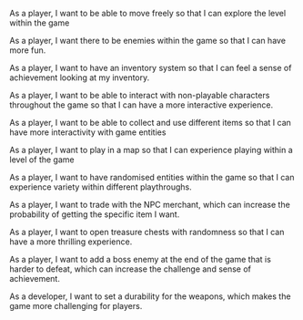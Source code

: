 As a player, I want to be able to move freely so that I can explore the level within the game

As a player, I want there to be enemies within the game so that I can have more fun.

As a player, I want to have an inventory system so that I can feel a sense of achievement looking at my inventory.

As a player, I want to be able to interact with non-playable characters throughout the game so that I can have a more interactive experience.

As a player, I want to be able to collect and use different items so that I can have more interactivity with game entities

As a player, I want to play in a map so that I can experience playing within a level of the game

As a player, I want to have randomised entities within the game so that I can experience variety within different playthroughs.

As a player, I want to trade with the NPC merchant, which can increase the probability of getting the specific item I want.

As a player, I want to open treasure chests with randomness so that I can have a more thrilling experience.

As a player, I want to add a boss enemy at the end of the game that is harder to defeat, which can increase the challenge and sense of achievement.

As a developer, I want to set a durability for the weapons, which makes the game more challenging for players.
